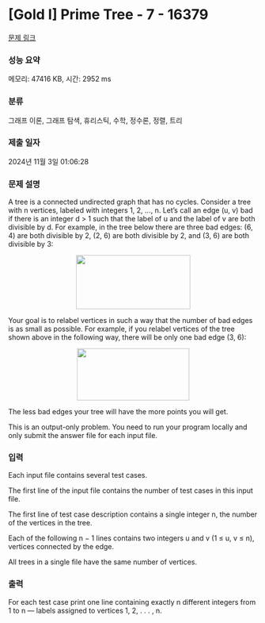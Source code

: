 # [Gold I] Prime Tree - 7 - 16379 

[문제 링크](https://www.acmicpc.net/problem/16379) 

### 성능 요약

메모리: 47416 KB, 시간: 2952 ms

### 분류

그래프 이론, 그래프 탐색, 휴리스틱, 수학, 정수론, 정렬, 트리

### 제출 일자

2024년 11월 3일 01:06:28

### 문제 설명

<p>A tree is a connected undirected graph that has no cycles. Consider a tree with n vertices, labeled with integers 1, 2, ..., n. Let’s call an edge (u, v) bad if there is an integer d > 1 such that the label of u and the label of v are both divisible by d. For example, in the tree below there are three bad edges: (6, 4) are both divisible by 2, (2, 6) are both divisible by 2, and (3, 6) are both divisible by 3:</p>

<p style="text-align: center;"><img alt="" src="" style="width: 231px; height: 109px;"></p>

<p>Your goal is to relabel vertices in such a way that the number of bad edges is as small as possible. For example, if you relabel vertices of the tree shown above in the following way, there will be only one bad edge (3, 6):</p>

<p style="text-align: center;"><img alt="" src="" style="width: 227px; height: 105px;"></p>

<p>The less bad edges your tree will have the more points you will get.</p>

<p>This is an output-only problem. You need to run your program locally and only submit the answer file for each input file.</p>

### 입력 

 <p>Each input file contains several test cases.</p>

<p>The first line of the input file contains the number of test cases in this input file.</p>

<p>The first line of test case description contains a single integer n, the number of the vertices in the tree.</p>

<p>Each of the following n − 1 lines contains two integers u and v (1 ≤ u, v ≤ n), vertices connected by the edge.</p>

<p>All trees in a single file have the same number of vertices.</p>

### 출력 

 <p>For each test case print one line containing exactly n different integers from 1 to n — labels assigned to vertices 1, 2, . . . , n.</p>


